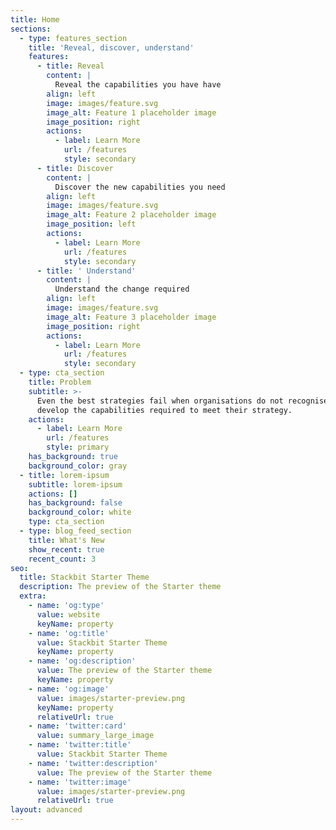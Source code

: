 ```yaml
---
title: Home
sections:
  - type: features_section
    title: 'Reveal, discover, understand'
    features:
      - title: Reveal
        content: |
          Reveal the capabilities you have have
        align: left
        image: images/feature.svg
        image_alt: Feature 1 placeholder image
        image_position: right
        actions:
          - label: Learn More
            url: /features
            style: secondary
      - title: Discover
        content: |
          Discover the new capabilities you need
        align: left
        image: images/feature.svg
        image_alt: Feature 2 placeholder image
        image_position: left
        actions:
          - label: Learn More
            url: /features
            style: secondary
      - title: ' Understand'
        content: |
          Understand the change required
        align: left
        image: images/feature.svg
        image_alt: Feature 3 placeholder image
        image_position: right
        actions:
          - label: Learn More
            url: /features
            style: secondary
  - type: cta_section
    title: Problem
    subtitle: >-
      Even the best strategies fail when organisations do not recognise and
      develop the capabilities required to meet their strategy. 
    actions:
      - label: Learn More
        url: /features
        style: primary
    has_background: true
    background_color: gray
  - title: lorem-ipsum
    subtitle: lorem-ipsum
    actions: []
    has_background: false
    background_color: white
    type: cta_section
  - type: blog_feed_section
    title: What's New
    show_recent: true
    recent_count: 3
seo:
  title: Stackbit Starter Theme
  description: The preview of the Starter theme
  extra:
    - name: 'og:type'
      value: website
      keyName: property
    - name: 'og:title'
      value: Stackbit Starter Theme
      keyName: property
    - name: 'og:description'
      value: The preview of the Starter theme
      keyName: property
    - name: 'og:image'
      value: images/starter-preview.png
      keyName: property
      relativeUrl: true
    - name: 'twitter:card'
      value: summary_large_image
    - name: 'twitter:title'
      value: Stackbit Starter Theme
    - name: 'twitter:description'
      value: The preview of the Starter theme
    - name: 'twitter:image'
      value: images/starter-preview.png
      relativeUrl: true
layout: advanced
---
```


